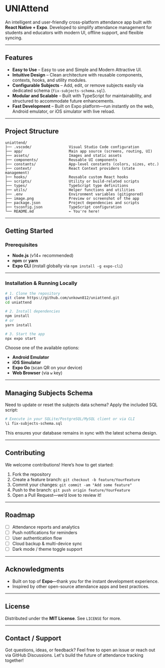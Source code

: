 #  UNIAttend

An intelligent and user-friendly cross-platform attendance app built with **React Native + Expo**. Developed to simplify attendance management for students and educators with modern UI, offline support, and flexible syncing.

---

##  Features

- **Easy to Use** – Easy to use and Simple and Modern Attractive UI.
- **Intuitive Design** – Clean architecture with reusable components, contexts, hooks, and utility modules.
- **Configurable Subjects** – Add, edit, or remove subjects easily via dedicated schema (`fix-subjects-schema.sql`).
- **Modular and Scalable** – Built with TypeScript for maintainability, and structured to accommodate future enhancements.
- **Fast Development** – Built on Expo platform—run instantly on the web, Android emulator, or iOS simulator with live reload.

---

##  Project Structure

```
uniattend/
├── .vscode/                 Visual Studio Code configuration
├── app/                     Main app source (screens, routing, UI)
├── assets/                  Images and static assets
├── components/              Reusable UI components
├── constants/               App-level constants (colors, sizes, etc.)
├── context/                 React Context providers (state management)
├── hooks/                   Reusable custom React hooks
├── scripts/                 Utility or build-related scripts
├── types/                   TypeScript type definitions
├── utils/                   Helper functions and utilities
├── .env                     Environment variables (gitignored)
├── image.png                Preview or screenshot of the app
├── package.json             Project dependencies and scripts
├── tsconfig.json            TypeScript configuration
└── README.md                ← You're here!
```

---

##  Getting Started

### Prerequisites
- **Node.js** (v14+ recommended)
- **npm** or **yarn**
- **Expo CLI** (install globally via `npm install -g expo-cli`)

---

### Installation & Running Locally

```bash
# 1. Clone the repository
git clone https://github.com/unkown812/uniattend.git
cd uniattend

# 2. Install dependencies
npm install
# or
yarn install

# 3. Start the app
npx expo start
```

Choose one of the available options:
- **Android Emulator**
- **iOS Simulator**
- **Expo Go** (scan QR on your device)
- **Web Browser** (via `w` key)

---

##  Managing Subjects Schema

Need to update or reset the subjects data schema? Apply the included SQL script:

```bash
# Execute in your SQLite/PostgreSQL/MySQL client or via CLI
\i fix-subjects-schema.sql
```

This ensures your database remains in sync with the latest schema design.

---

##  Contributing

We welcome contributions! Here’s how to get started:

1. Fork the repository  
2. Create a feature branch: `git checkout -b feature/YourFeature`  
3. Commit your changes: `git commit -am "Add some feature"`  
4. Push to the branch: `git push origin feature/YourFeature`  
5. Open a Pull Request—we’d love to review it!

---

##  Roadmap

- [ ] Attendance reports and analytics
- [ ] Push notifications for reminders
- [ ] User authentication flow
- [ ] Cloud backup & multi-device sync
- [ ] Dark mode / theme toggle support

---

##  Acknowledgments

- Built on top of **Expo**—thank you for the instant development experience.
- Inspired by other open-source attendance apps and best practices.

---

##  License

Distributed under the **MIT License**. See `LICENSE` for more.

---

##  Contact / Support

Got questions, ideas, or feedback? Feel free to open an issue or reach out via GitHub Discussions. Let's build the future of attendance tracking together!

